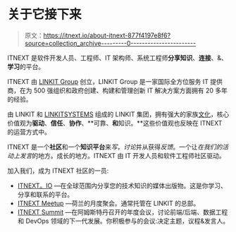 # 关于它接下来

> 原文：<https://itnext.io/about-itnext-877f4197e8f6?source=collection_archive---------0----------------------->

ITNEXT 是软件开发人员、工程师、IT 架构师、系统工程师**分享知识**、**连接**、&、**学习**的平台。

ITNEXT 由 [LINKIT Group](https://www.linkit.nl/en) 创立，LINKIT Group 是一家国际全方位服务 IT 提供商，在为 500 强组织和政府创建、构建和管理创新 IT 解决方案方面拥有 20 多年的经验。

由 LINKIT 和 [LINKITSYSTEMS](https://www.linkitsystems.de/) 组成的 LINKIT 集团，拥有强大的家族[文化](https://www.linkit.nl/en/who-we-are/culture)，核心价值观为**驱动**、**信任**、**协作**、**可靠、**和**知识。**这些价值观也反映在 ITNEXT 的运营方式中。

ITNEXT 是一个**社区**和一个**知识平台**来*写*，*讨论*并从获得*反馈*。一个让*在我们的活动上发言*的地方。成长的地方。ITNEXT 由 IT 开发人员和软件工程师社区驱动。

加入我们，成为 ITNEXT 社区的一员:

*   [ITNEXT。IO](https://itnext.io/) —在全球范围内分享您的技术知识的媒体出版物。这是你学习、分享和联系的平台。
*   [ITNEXT Meetup](https://www.meetup.com/ITNEXT/) —荷兰的月度聚会。通常托管在 LINKIT 的总部。
*   [ITNEXT Summit](https://www.itnextsummit.com) —在阿姆斯特丹召开的年度会议，讨论前端/后端、数据工程和 DevOps 领域的下一代发展。你积极参与的会议:决定主题，议程&发言人。